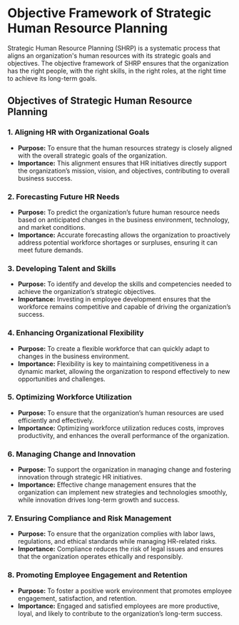 # Objective Framework of Strategic Human Resource Planning

Strategic Human Resource Planning (SHRP) is a systematic process that aligns an organization's human resources with its strategic goals and objectives. The objective framework of SHRP ensures that the organization has the right people, with the right skills, in the right roles, at the right time to achieve its long-term goals.

## Objectives of Strategic Human Resource Planning

### 1. **Aligning HR with Organizational Goals**
   - **Purpose:** To ensure that the human resources strategy is closely aligned with the overall strategic goals of the organization.
   - **Importance:** This alignment ensures that HR initiatives directly support the organization’s mission, vision, and objectives, contributing to overall business success.

### 2. **Forecasting Future HR Needs**
   - **Purpose:** To predict the organization’s future human resource needs based on anticipated changes in the business environment, technology, and market conditions.
   - **Importance:** Accurate forecasting allows the organization to proactively address potential workforce shortages or surpluses, ensuring it can meet future demands.

### 3. **Developing Talent and Skills**
   - **Purpose:** To identify and develop the skills and competencies needed to achieve the organization’s strategic objectives.
   - **Importance:** Investing in employee development ensures that the workforce remains competitive and capable of driving the organization’s success.

### 4. **Enhancing Organizational Flexibility**
   - **Purpose:** To create a flexible workforce that can quickly adapt to changes in the business environment.
   - **Importance:** Flexibility is key to maintaining competitiveness in a dynamic market, allowing the organization to respond effectively to new opportunities and challenges.

### 5. **Optimizing Workforce Utilization**
   - **Purpose:** To ensure that the organization’s human resources are used efficiently and effectively.
   - **Importance:** Optimizing workforce utilization reduces costs, improves productivity, and enhances the overall performance of the organization.

### 6. **Managing Change and Innovation**
   - **Purpose:** To support the organization in managing change and fostering innovation through strategic HR initiatives.
   - **Importance:** Effective change management ensures that the organization can implement new strategies and technologies smoothly, while innovation drives long-term growth and success.

### 7. **Ensuring Compliance and Risk Management**
   - **Purpose:** To ensure that the organization complies with labor laws, regulations, and ethical standards while managing HR-related risks.
   - **Importance:** Compliance reduces the risk of legal issues and ensures that the organization operates ethically and responsibly.

### 8. **Promoting Employee Engagement and Retention**
   - **Purpose:** To foster a positive work environment that promotes employee engagement, satisfaction, and retention.
   - **Importance:** Engaged and satisfied employees are more productive, loyal, and likely to contribute to the organization’s long-term success.


